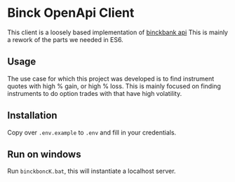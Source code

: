 # Binck OpenApi Client

This client is a loosely based implementation of [binckbank api](https://github.com/binckbank-api/client-js)
This is mainly a rework of the parts we needed in ES6.

## Usage

The use case for which this project was developed is to find instrument quotes with high % gain, or high % loss. This is mainly focused on finding instruments to do option trades with that have high volatility.

## Installation

Copy over `.env.example` to `.env` and fill in your credentials.

## Run on windows

Run `binckboncK.bat`, this will instantiate a localhost server.